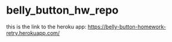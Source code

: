 # belly_button_hw_repo


this is the link to the heroku app: https://belly-button-homework-retry.herokuapp.com/

